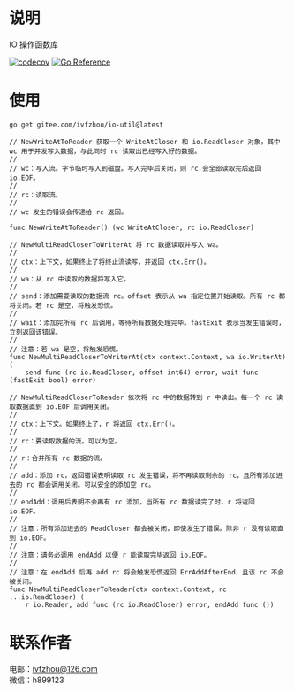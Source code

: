 # 说明

IO 操作函数库

[![codecov](https://codecov.io/gh/ivfzhou/io-util/graph/badge.svg?token=QYBRAOTH5K)](https://codecov.io/gh/ivfzhou/io-util)
[![Go Reference](https://pkg.go.dev/badge/gitee.com/ivfzhou/io-util.svg)](https://pkg.go.dev/gitee.com/ivfzhou/io-util)

# 使用

```shell
go get gitee.com/ivfzhou/io-util@latest
```

```golang
// NewWriteAtToReader 获取一个 WriteAtCloser 和 io.ReadCloser 对象，其中 wc 用于并发写入数据，与此同时 rc 读取出已经写入好的数据。
//
// wc：写入流。字节临时写入到磁盘。写入完毕后关闭，则 rc 会全部读取完后返回 io.EOF。
//
// rc：读取流。
//
// wc 发生的错误会传递给 rc 返回。

func NewWriteAtToReader() (wc WriteAtCloser, rc io.ReadCloser)

// NewMultiReadCloserToWriterAt 将 rc 数据读取并写入 wa。
//
// ctx：上下文，如果终止了将终止流读写，并返回 ctx.Err()。
//
// wa：从 rc 中读取的数据将写入它。
//
// send：添加需要读取的数据流 rc。offset 表示从 wa 指定位置开始读取。所有 rc 都将关闭。若 rc 是空，将触发恐慌。
//
// wait：添加完所有 rc 后调用，等待所有数据处理完毕。fastExit 表示当发生错误时，立刻返回该错误。
//
// 注意：若 wa 是空，将触发恐慌。
func NewMultiReadCloserToWriterAt(ctx context.Context, wa io.WriterAt) (
    send func (rc io.ReadCloser, offset int64) error, wait func (fastExit bool) error)

// NewMultiReadCloserToReader 依次将 rc 中的数据转到 r 中读出。每一个 rc 读取数据直到 io.EOF 后调用关闭。
//
// ctx：上下文。如果终止了，r 将返回 ctx.Err()。
//
// rc：要读取数据的流。可以为空。
//
// r：合并所有 rc 数据的流。
//
// add：添加 rc，返回错误表明读取 rc 发生错误，将不再读取剩余的 rc，且所有添加进去的 rc 都会调用关闭。可以安全的添加空 rc。
//
// endAdd：调用后表明不会再有 rc 添加，当所有 rc 数据读完了时，r 将返回 io.EOF。
//
// 注意：所有添加进去的 ReadCloser 都会被关闭，即使发生了错误。除非 r 没有读取直到 io.EOF。
//
// 注意：请务必调用 endAdd 以便 r 能读取完毕返回 io.EOF。
//
// 注意：在 endAdd 后再 add rc 将会触发恐慌返回 ErrAddAfterEnd，且该 rc 不会被关闭。
func NewMultiReadCloserToReader(ctx context.Context, rc ...io.ReadCloser) (
    r io.Reader, add func (rc io.ReadCloser) error, endAdd func ())
```

# 联系作者

电邮：ivfzhou@126.com  
微信：h899123
